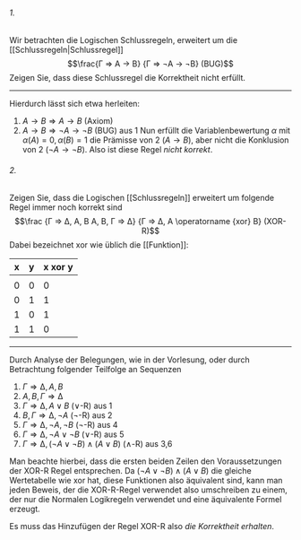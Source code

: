 
###### 1.
Wir betrachten die Logischen Schlussregeln, erweitert um die [[Schlussregeln|Schlussregel]] $$\frac{Γ ⇒ A → B} {Γ ⇒ ¬A → ¬B} (BUG)$$ Zeigen Sie, dass diese Schlussregel die Korrektheit nicht erfüllt.

---
Hierdurch lässt sich etwa herleiten: 
1. $A → B ⇒ A → B$ (Axiom) 
2. $A → B ⇒ ¬A → ¬B$ (BUG) aus 1 
Nun erfüllt die Variablenbewertung $α$ mit $α(A) = 0, α(B) = 1$ die Prämisse von 2 $(A → B)$, aber nicht die Konklusion von 2 $(¬A → ¬B)$. Also ist diese Regel *nicht korrekt*.

###### 2.
Zeigen Sie, dass die Logischen [[Schlussregeln]] erweitert um folgende Regel immer noch korrekt sind $$\frac {Γ ⇒ ∆, A, B A, B, Γ ⇒ ∆} {Γ ⇒ ∆, A \operatorname {xor} B} (XOR-R)$$
Dabei bezeichnet xor wie üblich die [[Funktion]]:

|x|y|x xor y|
|---|---|---|
||||
|0|0|0|
|0|1|1|
|1|0|1|
|1|1|0|

---
Durch Analyse der Belegungen, wie in der Vorlesung, oder durch Betrachtung folgender Teilfolge an Sequenzen 

1. $Γ ⇒ ∆, A, B$ 
2. $A, B, Γ ⇒ ∆$ 
3. $Γ ⇒ ∆, A ∨ B$ (∨-R) aus 1 
4. $B, Γ ⇒ ∆, ¬A$ (¬-R) aus 2 
5. $Γ ⇒ ∆, ¬A, ¬B$ (¬-R) aus 4 
6. $Γ ⇒ ∆, ¬A ∨ ¬B$ (∨-R) aus 5 
7. $Γ ⇒ ∆,(¬A ∨ ¬B) ∧ (A ∨ B)$ (∧-R) aus 3,6 

Man beachte hierbei, dass die ersten beiden Zeilen den Voraussetzungen der XOR-R Regel entsprechen. Da $(¬A ∨ ¬B) ∧ (A ∨ B)$ die gleiche Wertetabelle wie xor hat, diese Funktionen also äquivalent sind, kann man jeden Beweis, der die XOR-R-Regel verwendet also umschreiben zu einem, der nur die Normalen Logikregeln verwendet und eine äquivalente Formel erzeugt. 

Es muss das Hinzufügen der Regel XOR-R also *die Korrektheit erhalten*.